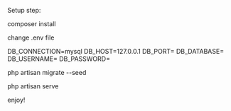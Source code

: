Setup step:

composer install

change .env file

DB_CONNECTION=mysql
DB_HOST=127.0.0.1
DB_PORT=<db port>
DB_DATABASE=<db name>
DB_USERNAME=<db username>
DB_PASSWORD=<db password>

php artisan migrate --seed

php artisan serve

enjoy!
